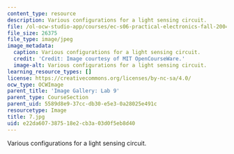 ```yaml
---
content_type: resource
description: Various configurations for a light sensing circuit.
file: /ol-ocw-studio-app/courses/ec-s06-practical-electronics-fall-2004/e22da607387518e2cb3a03d0f5eb8d40_7.jpg
file_size: 26375
file_type: image/jpeg
image_metadata:
  caption: Various configurations for a light sensing circuit.
  credit: 'Credit: Image courtesy of MIT OpenCourseWare.'
  image-alt: Various configurations for a light sensing circuit.
learning_resource_types: []
license: https://creativecommons.org/licenses/by-nc-sa/4.0/
ocw_type: OCWImage
parent_title: 'Image Gallery: Lab 9'
parent_type: CourseSection
parent_uid: 5589d8e9-37cc-db30-e5e3-0a28025e491c
resourcetype: Image
title: 7.jpg
uid: e22da607-3875-18e2-cb3a-03d0f5eb8d40
---
```

Various configurations for a light sensing circuit.